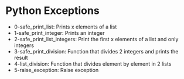 # Python Exceptions
- 0-safe_print_list: Prints x elements of a list
- 1-safe_print_integer: Prints an integer
- 2-safe_print_list_integers: Print the first x elements of a list and only integers
- 3-safe_print_division: Function that divides 2 integers and prints the result
- 4-list_division: Function that divides element by element in 2 lists
- 5-raise_exception: Raise exception
